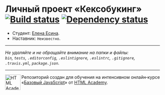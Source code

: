 # Личный проект «Кексобукинг» [![Build status][travis-image]][travis-url] [![Dependency status][dependency-image]][dependency-url]

* Студент: [Елена Есина](https://up.htmlacademy.ru/javascript/8/user/261907).
* Наставник: `Неизвестно`.

---

_Не удаляйте и не обращайте внимание на папки и файлы:_<br>
_`bin`, `tests`, `.editorconfig`, `.eslintignore`, `.eslintrc`, `.gitignore`, `.travis.yml`, `package.json`._

---

<a href="https://htmlacademy.ru/intensive/javascript"><img align="left" width="50" height="50" title="HTML Academy" src="https://up.htmlacademy.ru/static/img/intensive/javascript/logo-for-github.svg"></a>

Репозиторий создан для обучения на интенсивном онлайн‑курсе «[Базовый JavaScript](https://htmlacademy.ru/intensive/javascript)» от [HTML Academy](https://htmlacademy.ru).

[travis-image]: https://travis-ci.org/htmlacademy-javascript/261907-keksobooking.svg?branch=master
[travis-url]: https://travis-ci.org/htmlacademy-javascript/261907-keksobooking
[dependency-image]: https://david-dm.org/htmlacademy-javascript/261907-keksobooking.svg?style=flat-square
[dependency-url]: https://david-dm.org/htmlacademy-javascript/261907-keksobooking
